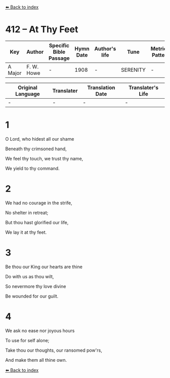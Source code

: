 [⬅️ Back to index](../README.md)

# 412 – At Thy Feet

Key | Author   | Specific Bible Passage     |Hymn Date |Author's life |Tune |Metrical Pattern   |Composer/Source
-- | --------- | ---------------------------|----------|--------------|-----|-------------------|-------------  
A Major |F. W. Howe |- |1908 |- |SERENITY |- |W. V. Wallace

Original Language | Translater | Translation Date   | Translater's Life  
----------------- | --------- | --------------------|-------------     
\- |- |- |-




# 1

O Lord, who hidest all our shame

Beneath thy crimsoned hand,

We feel thy touch, we trust thy name,

We yield to thy command.



# 2

We had no courage in the strife,

No shelter in retreat;

But thou hast glorified our life,

We lay it at thy feet.



# 3

Be thou our King our hearts are thine

Do with us as thou wilt,

So nevermore thy love divine

Be wounded for our guilt.



# 4

We ask no ease nor joyous hours

To use for self alone;

Take thou our thoughts, our ransomed pow'rs,

And make them all thine own.

[⬅️ Back to index](../README.md)
